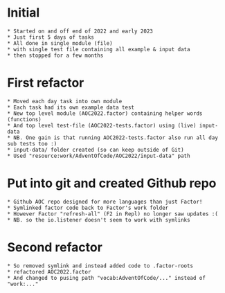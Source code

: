
# Initial
	
	* Started on and off end of 2022 and early 2023
	* Just first 5 days of tasks
	* All done in single module (file)
	* with single test file containing all example & input data
	* then stopped for a few months

# First refactor

	* Moved each day task into own module
	* Each task had its own example data test
	* New top level module (AOC2022.factor) containing helper words (functions)
	* And top level test-file (AOC2022-tests.factor) using (live) input-data
	* NB. One gain is that running AOC2022-tests.factor also run all day sub tests too :)
	* input-data/ folder created (so can keep outside of Git)
	* Used "resource:work/AdventOfCode/AOC2022/input-data" path

# Put into git and created Github repo

	* Github AOC repo designed for more languages than just Factor!
	* Symlinked factor code back to Factor's work folder
	* However Factor "refresh-all" (F2 in Repl) no longer saw updates :(
	* NB. so the io.listener doesn't seem to work with symlinks

# Second refactor 

	* So removed symlink and instead added code to .factor-roots
	* refactored AOC2022.factor
	* And changed to pusing path "vocab:AdventOfCode/..." instead of "work:..."
